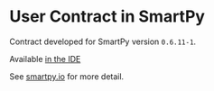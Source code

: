 
# User Contract in SmartPy

Contract developed for SmartPy version `0.6.11-1`.

Available [in the IDE](https://smartpy.io/ide?code=eJytVltv2zYUftevIFSspjrBiJphGwYYaBJ3KLq2aRM3WdsUAiPRCWGJZEgqjlP0v@_wIlWylXYY5heR5_qdK81qKZRBuibKyA0iGmkZRUKRoqI5KUtFtUYzIE7DBcd_LbKzYv7i19Pzcv_dwfnH5f7rbN7Mf2G_3d@Yjze_H_19Sn4iehUnEShIwUuqHjBl7rNSzVdHT69frjJ5v3nd3FzO5e3h_gt6clafvTx59fQ5mIluGqo2uTaK8Stvwp9x7DizA6YWtJZUEdMoOieGfHrODTObTxcXF_ERHOw3RV_s5w1dfxBq5SmjhPecGVqeGmKotvevnz8_looWTDPBZ6Qx4nEDIrOaAooCAD5CDyKcgP4k6VIqQYF6gbox9B5nwPNp0oG@eEuYwvZwuAEAqaO9IQYENa2WeSsNh2VwZcmUG0AgBeMG984gMQllsDC0ASBXNDcb2bo7oYVQJY4Q_MSaUxXoB75KqWOsCTNdaItDISpP34LuETtOIRpuOmOAP3KRQoF4brYjfcW0cYdjV0RIcwJx97CCblERaKBjl8f3mqojAVGSwum15@QP57uEzOQ5gxrlObbZSdGTJyuirnQQsD9LnzoZ6wAPve0I4dZA5HjPwGkvy51X6PvgUBJF6oE_W6jgzDN9aW23JX2pW6rYcoOdvB0eNJt5HCU09tSVKEWx4BXMa1kzjmqyQY0ELo23kDuNQe0uoXR4oZpejEVI3reGaim4kwnQvlWsy37bAYmP5tS1fZIONIf7JJkKSXmuRU1x7FmIC4OW0DFlPEgFuOB6SZ1L6VxvT0A6GD0A0R@0dBDbD0oXpiSUD24P1E7ZmeyiHivcduahWja@cIt_WOydtRkMdPQ4hNKfwPzSb4vuPhjAmpjiOncptJGNINjV63ddIAKQhtM7SQtYkO2I99F8r@v@JJXeHi0n2lsiw2hGZFt0P89QFkX0jtQSqh2G1ztTIwttN6W7a60Hcmy5OUR4snc3SUY2HCcG7yV2xz3zL1wO0gZzUlv1@FwJcBNK7B_HsC7ytWXlnoVDz@mCcqKY8Latpbwl4WQgMb3O8Jh1BzAD_ZGFCXsMGFu5G5q1@S2yYGVqt1oyVQ3Ht6RiJSi7NKWty9n2hD@QhWNXjWH4TuC_hd0397_Ga2fdLn1GqvySVIQXFDtA8F7vJcluWro8jIwuqW2fDN98SNAjdNBtJ7Rm5hoRpJlF2D58UUhhIWrJKvcq5gZioQbHbTBWsY0I_r386@ABwD9iHEVi)

See [smartpy.io](https://smartpy.io) for more detail.

